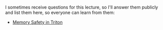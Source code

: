 I sometimes receive questions for this lecture, so I'll answer them publicly and list them here, so everyone can learn from them:

- [Memory Safety in Triton](https://gist.github.com/UmerHA/eb1c623fd71a49b0965079926750faaf)
